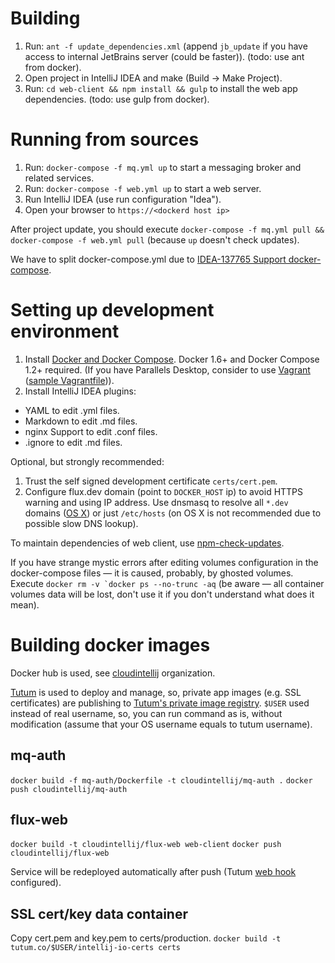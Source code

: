 # Building
1. Run: `ant -f update_dependencies.xml` (append `jb_update` if you have access to internal JetBrains server (could be faster)). (todo: use ant from docker).
2. Open project in IntelliJ IDEA and make (Build -> Make Project).
3. Run: `cd web-client && npm install && gulp` to install the web app dependencies. (todo: use gulp from docker).

# Running from sources
1. Run: `docker-compose -f mq.yml up` to start a messaging broker and related services.
1. Run: `docker-compose -f web.yml up` to start a web server.
1. Run IntelliJ IDEA (use run configuration "Idea").
1. Open your browser to `https://<dockerd host ip>`

After project update, you should execute `docker-compose -f mq.yml pull && docker-compose -f web.yml pull` (because `up` doesn't check updates).

We have to split docker-compose.yml due to [IDEA-137765 Support docker-compose](https://youtrack.jetbrains.com/issue/IDEA-137765).

# Setting up development environment
1. Install [Docker and Docker Compose](https://docs.docker.com/compose/install/). Docker 1.6+ and Docker Compose 1.2+ required. 
(If you have Parallels Desktop, consider to use [Vagrant](https://github.com/Parallels/boot2docker-vagrant-box) ([sample Vagrantfile](https://dl.dropboxusercontent.com/u/43511007/Vagrantfile))).
1. Install IntelliJ IDEA plugins:
  * YAML to edit .yml files.
  * Markdown to edit .md files.
  * nginx Support to edit .conf files.
  * .ignore to edit .md files.
  
Optional, but strongly recommended:

1. Trust the self signed development certificate `certs/cert.pem`.
1. Configure flux.dev domain (point to `DOCKER_HOST` ip) to avoid HTTPS warning and using IP address. Use dnsmasq to resolve all `*.dev` domains ([OS X](https://gist.github.com/develar/8c3a9430fd6682960c83)) or just `/etc/hosts` (on OS X is not recommended due to possible slow DNS lookup).

To maintain dependencies of web client, use [npm-check-updates](https://www.npmjs.com/package/npm-check-updates).

If you have strange mystic errors after editing volumes configuration in the docker-compose files — it is caused, probably, by ghosted volumes.
Execute ```docker rm -v `docker ps --no-trunc -aq``` (be aware — all container volumes data will be lost, don't use it if you don't understand what does it mean).

# Building docker images
Docker hub is used, see [cloudintellij](https://registry.hub.docker.com/repos/cloudintellij/) organization.

[Tutum](https://www.tutum.co/) is used to deploy and manage, so, private app images (e.g. SSL certificates) are publishing to [Tutum's private image registry](https://support.tutum.co/support/articles/5000012183-using-tutum-s-private-docker-image-registry).
`$USER` used instead of real username, so, you can run command as is, without modification (assume that your OS username equals to tutum username).

## mq-auth
`docker build -f mq-auth/Dockerfile -t cloudintellij/mq-auth .`
`docker push cloudintellij/mq-auth`

## flux-web
`docker build -t cloudintellij/flux-web web-client`
`docker push cloudintellij/flux-web`

Service will be redeployed automatically after push (Tutum [web hook](https://support.tutum.co/support/solutions/articles/5000513815-webhook-handlers) configured). 

## SSL cert/key data container
Copy cert.pem and key.pem to certs/production.
`docker build -t tutum.co/$USER/intellij-io-certs certs`